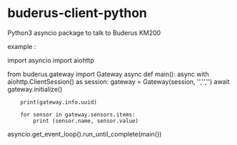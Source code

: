 

# buderus-client-python
Python3 asyncio package to talk to Buderus KM200

example :

import asyncio 
import aiohttp

from buderus.gateway import Gateway
async def main():
    async with aiohttp.ClientSession() as session:
        gateway =  Gateway(session, '<Local IP of gateway>','<gateway password>','<user password>')
        await gateway.initialize()
       
      
        print(gateway.info.uuid)

        for sensor in gateway.sensors.items:
            print (sensor.name, sensor.value)

asyncio.get_event_loop().run_until_complete(main())
